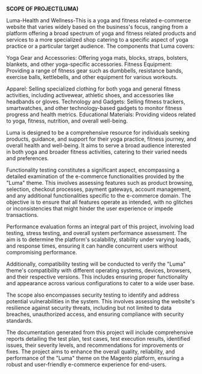 **SCOPE OF PROJECT(LUMA)**

Luma-Health and Wellness-This is a yoga and fitness related e-commerce website that varies widely based on the business's focus, 
ranging from a platform offering a broad spectrum of yoga and fitness related products and services to a more specialized shop catering to a specific 
aspect of yoga practice or a particular target audience. 
The components that Luma covers:

Yoga Gear and Accessories: Offering yoga mats, blocks, straps, bolsters, blankets, and other yoga-specific accessories.
Fitness Equipment: Providing a range of fitness gear such as dumbbells, resistance bands, exercise balls, kettlebells, 
and other equipment for various workouts.

Apparel: Selling specialized clothing for both yoga and general fitness activities, including activewear, athletic shoes, 
and accessories like headbands or gloves.
Technology and Gadgets: Selling fitness trackers, smartwatches, and other technology-based gadgets to monitor fitness progress and health metrics.
Educational Materials: Providing videos related to yoga, fitness, nutrition, and overall well-being.

Luma is designed to be a comprehensive resource for individuals seeking products, guidance, and support for their yoga practice, 
fitness journey, and overall health and well-being. 
It aims to serve a broad audience interested in both yoga and broader fitness activities, catering to their varied needs and preferences.

Functionality testing constitutes a significant aspect, encompassing a detailed examination of the e-commerce functionalities provided by the "Luma" theme. This involves assessing features such as product browsing, selection, checkout processes, payment gateways, account management, and any additional functionalities specific to the e-commerce domain. The objective is to ensure that all features operate as intended, with no glitches or inconsistencies that might hinder the user experience or impede transactions.

Performance evaluation forms an integral part of this project, involving load testing, stress testing, and overall system performance assessment. The aim is to determine the platform's scalability, stability under varying loads, and response times, ensuring it can handle concurrent users without compromising performance.

Additionally, compatibility testing will be conducted to verify the "Luma" theme's compatibility with different operating systems, devices, browsers, and their respective versions. This includes ensuring proper functionality and appearance across various configurations to cater to a wide user base.

The scope also encompasses security testing to identify and address potential vulnerabilities in the system. This involves assessing the website's resilience against security threats, including but not limited to data breaches, unauthorized access, and ensuring compliance with security standards.

The documentation generated from this project will include comprehensive reports detailing the test plan, test cases, test execution results, identified issues, their severity levels, and recommendations for improvements or fixes. The project aims to enhance the overall quality, reliability, and performance of the "Luma" theme on the Magento platform, ensuring a robust and user-friendly e-commerce experience for end-users.





